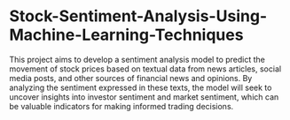 # Stock-Sentiment-Analysis-Using-Machine-Learning-Techniques

This project aims to develop a sentiment analysis model to predict the movement of stock prices based on textual data from news articles, social media posts, and other sources of financial news and opinions. By analyzing the sentiment expressed in these texts, the model will seek to uncover insights into investor sentiment and market sentiment, which can be valuable indicators for making informed trading decisions.

